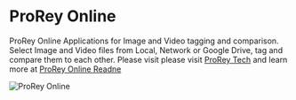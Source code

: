 # ProRey Online

ProRey Online Applications for Image and Video tagging and comparison. Select Image and Video files from Local, Network or Google Drive, tag and compare them to each other.
Please visit please visit [ProRey Tech](prorey.com) and learn more at [ProRey Online Readne](https://prorey.online/readme.html)

![ProRey Online](https://prorey.online/images/demg.png)
